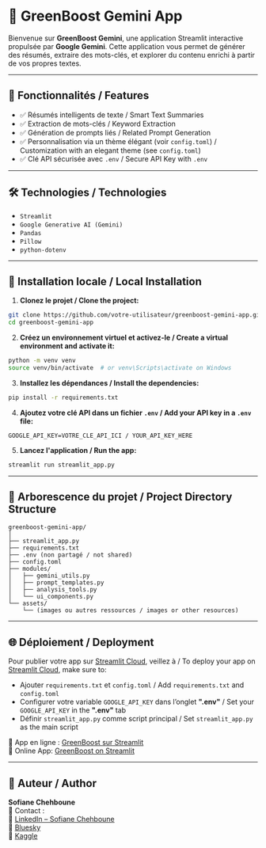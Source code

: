 # 🔋 GreenBoost Gemini App

Bienvenue sur **GreenBoost Gemini**, une application Streamlit interactive propulsée par **Google Gemini**. Cette application vous permet de générer des résumés, extraire des mots-clés, et explorer du contenu enrichi à partir de vos propres textes.

---

## 🚀 Fonctionnalités / Features

- ✅ Résumés intelligents de texte / Smart Text Summaries  
- ✅ Extraction de mots-clés / Keyword Extraction  
- ✅ Génération de prompts liés / Related Prompt Generation  
- ✅ Personnalisation via un thème élégant (voir `config.toml`) / Customization with an elegant theme (see `config.toml`)  
- ✅ Clé API sécurisée avec `.env` / Secure API Key with `.env`  

---

## 🛠️ Technologies / Technologies

- `Streamlit`  
- `Google Generative AI (Gemini)`  
- `Pandas`  
- `Pillow`  
- `python-dotenv`  

---

## 🔧 Installation locale / Local Installation

1. **Clonez le projet / Clone the project:**

```bash
git clone https://github.com/votre-utilisateur/greenboost-gemini-app.git
cd greenboost-gemini-app
```

2. **Créez un environnement virtuel et activez-le / Create a virtual environment and activate it:**

```bash
python -m venv venv
source venv/bin/activate  # or venv\Scripts\activate on Windows
```

3. **Installez les dépendances / Install the dependencies:**

```bash
pip install -r requirements.txt
```

4. **Ajoutez votre clé API dans un fichier `.env` / Add your API key in a `.env` file:**

```
GOOGLE_API_KEY=VOTRE_CLE_API_ICI / YOUR_API_KEY_HERE
```

5. **Lancez l'application / Run the app:**

```bash
streamlit run streamlit_app.py
```

---

## 📁 Arborescence du projet / Project Directory Structure

```
greenboost-gemini-app/
│
├── streamlit_app.py
├── requirements.txt
├── .env (non partagé / not shared)
├── config.toml
├── modules/
│   ├── gemini_utils.py
│   ├── prompt_templates.py
│   ├── analysis_tools.py
│   └── ui_components.py
└── assets/
    └── (images ou autres ressources / images or other resources)
```

---

## 🌐 Déploiement / Deployment

Pour publier votre app sur [Streamlit Cloud](https://streamlit.io/cloud), veillez à / To deploy your app on [Streamlit Cloud](https://streamlit.io/cloud), make sure to:

- Ajouter `requirements.txt` et `config.toml` / Add `requirements.txt` and `config.toml`
- Configurer votre variable `GOOGLE_API_KEY` dans l’onglet **".env"** / Set your `GOOGLE_API_KEY` in the **".env"** tab
- Définir `streamlit_app.py` comme script principal / Set `streamlit_app.py` as the main script

🎯 App en ligne : [GreenBoost sur Streamlit](https://dtgqb6h4k3yiubmghjsqdp.streamlit.app/)  
🎯 Online App: [GreenBoost on Streamlit](https://dtgqb6h4k3yiubmghjsqdp.streamlit.app/)

---

## 👤 Auteur / Author

**Sofiane Chehboune**  
📧 Contact :  
🔗 [LinkedIn – Sofiane Chehboune](https://www.linkedin.com/in/sofiane-chehboune-5b243766/)  
🔗 [Bluesky](https://bsky.app/profile/sofianepython.bsky.social)  
🔗 [Kaggle](https://www.kaggle.com/sofianechehboune)

